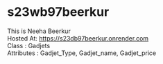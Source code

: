# s23wb97beerkur
This is Neeha Beerkur <br>
Hosted At: https://s23db97beerkur.onrender.com <br>
Class : Gadjets <br>
Attributes : Gadjet_Type, Gadjet_name, Gadjet_price
